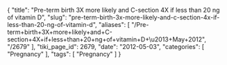 {
    "title": "Pre-term birth 3X more likely and C-section 4X if less than 20 ng of vitamin D",
    "slug": "pre-term-birth-3x-more-likely-and-c-section-4x-if-less-than-20-ng-of-vitamin-d",
    "aliases": [
        "/Pre-term+birth+3X+more+likely+and+C-section+4X+if+less+than+20+ng+of+vitamin+D+\u2013+May+2012",
        "/2679"
    ],
    "tiki_page_id": 2679,
    "date": "2012-05-03",
    "categories": [
        "Pregnancy"
    ],
    "tags": [
        "Pregnancy"
    ]
}